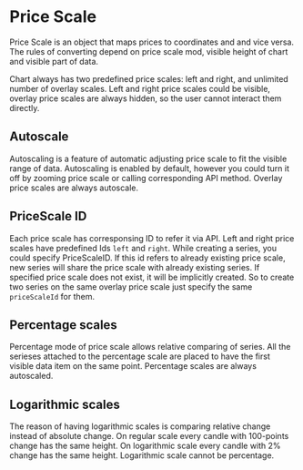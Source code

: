 # Price Scale

Price Scale is an object that maps prices to coordinates and and vice versa.
The rules of converting depend on price scale mod, visible height of chart and visible part of data.

Chart always has two predefined price scales: left and right, and unlimited number of overlay scales.
Left and right price scales could be visible, overlay price scales are always hidden, so the user cannot interact them directly.

## Autoscale

Autoscaling is a feature of automatic adjusting price scale to fit the visible range of data.
Autoscaling is enabled by default, however you could turn it off by zooming price scale or calling corresponding API method.
Overlay price scales are always autoscale.

## PriceScale ID

Each price scale has corresponsing ID to refer it via API. Left and right price scales have predefined Ids `left` and `right`.
While creating a series, you could specify PriceScaleID. If this id refers to already existing price scale, new series will share
the price scale with already existing series.
If specified price scale does not exist, it will be implicitly created. So to create two series on the same overlay price scale
just specify the same `priceScaleId` for them.

## Percentage scales

Percentage mode of price scale allows relative comparing of series. All the serieses attached to the percentage scale are placed
to have the first visible data item on the same point.
Percentage scales are always autoscaled.

## Logarithmic scales

The reason of having logarithmic scales is comparing relative change instead of absolute change.
On regular scale every candle with 100-points change has the same height.
On logarithmic scale every candle with 2% change has the same height.
Logarithmic scale cannot be percentage.
